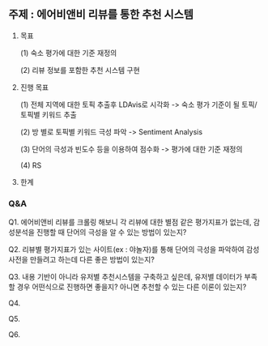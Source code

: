 ## 주제 : 에어비앤비 리뷰를 통한 추천 시스템

1. 목표

    (1) 숙소 평가에 대한 기준 재정의
    
    (2) 리뷰 정보를 포함한 추천 시스템 구현
    
2. 진행 목표

    (1) 전체 지역에 대한 토픽 추출후 LDAvis로 시각화 -> 숙소 평가 기준이 될 토픽/토픽별 키워드 추출
    
    (2) 방 별로 토픽별 키워드 극성 파악 -> Sentiment Analysis 
    
    (3) 단어의 극성과 빈도수 등을 이용하여 점수화 ->  평가에 대한 기준 재정의
    
    (4) RS
    
3. 한계



### Q&A

Q1.  에어비앤비 리뷰를 크롤링 해보니 각 리뷰에 대한 별점 같은 평가지표가 없는데, 
     감성분석을 진행할 때 단어의 극성을 알 수 있는 방법이 있는지?

Q2.  리뷰별 평가지표가 있는 사이트(ex : 야놀자)를 통해 단어의 극성을 파악하여 감성사전을 만들려고 하는데 다른 좋은 방법이 있는지?

Q3.  내용 기반이 아니라 유저별 추천시스템을 구축하고 싶은데,
     유저별 데이터가 부족할 경우 어떤식으로 진행하면 좋을지? 아니면 추천할 수 있는 다른 이론이 있는지?

Q4.

Q5.

Q6.
